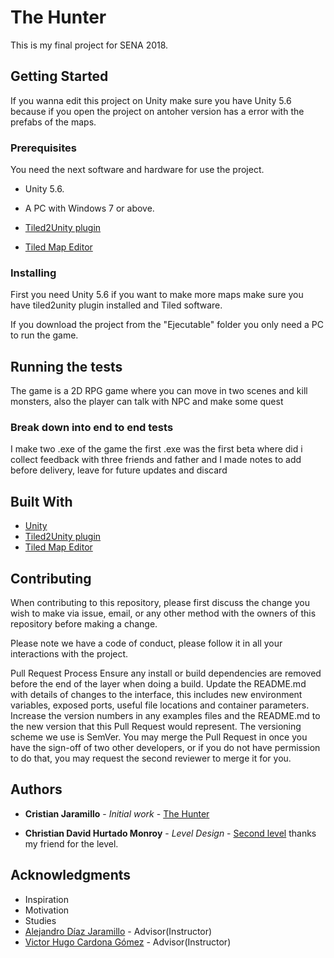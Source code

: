 # The Hunter

This is my final project for SENA 2018.

## Getting Started

If you wanna edit this project on Unity make sure you have Unity 5.6 because if you open the project on antoher version has a error with the prefabs of the maps. 

### Prerequisites

You need the next software and hardware for use the project.

* Unity 5.6.

* A PC with Windows 7 or above.

* [Tiled2Unity plugin](http://www.seanba.com/tiled2unity)

* [Tiled Map Editor](http://www.mapeditor.org/)

### Installing

First you need Unity 5.6 if you want to make more maps make sure you have tiled2unity plugin installed and Tiled software.

If you download the project from the "Ejecutable" folder you only need a PC to run the game.

## Running the tests

The game is a 2D RPG game where you can move in two scenes and kill monsters, also the player can talk with NPC and make some quest

### Break down into end to end tests

I make two .exe of the game the first .exe was the first beta where did i collect feedback with three friends and father and I made notes to add before delivery, leave for future updates and discard 

## Built With

* [Unity](https://unity3d.com/es)
* [Tiled2Unity plugin](http://www.seanba.com/tiled2unity)
* [Tiled Map Editor](http://www.mapeditor.org/)

## Contributing

When contributing to this repository, please first discuss the change you wish to make via issue, email, or any other method with the owners of this repository before making a change.

Please note we have a code of conduct, please follow it in all your interactions with the project.

Pull Request Process
Ensure any install or build dependencies are removed before the end of the layer when doing a build.
Update the README.md with details of changes to the interface, this includes new environment variables, exposed ports, useful file locations and container parameters.
Increase the version numbers in any examples files and the README.md to the new version that this Pull Request would represent. The versioning scheme we use is SemVer.
You may merge the Pull Request in once you have the sign-off of two other developers, or if you do not have permission to do that, you may request the second reviewer to merge it for you.
 
## Authors

* **Cristian Jaramillo** - *Initial work* - [The Hunter](https://github.com/CDJaramillo/Video-GamesDevelopment)

* **Christian David Hurtado Monroy** - *Level Design* - [Second level](https://www.behance.net/christian_hurtado) thanks my friend for the level.

## Acknowledgments

* Inspiration
* Motivation
* Studies
* [Alejandro Díaz Jaramillo](https://github.com/aldiazj) - Advisor(Instructor)
* [Victor Hugo Cardona Gómez](https://github.com/vcardona) - Advisor(Instructor)
